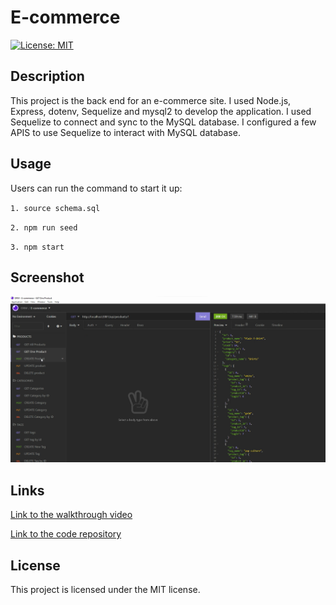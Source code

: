 # E-commerce
[![License: MIT](https://img.shields.io/badge/License-MIT-yellow.svg)](https://opensource.org/licenses/MIT) 
## Description 
This project is the back end for an e-commerce site. 
I used Node.js, Express, dotenv, Sequelize and mysql2 to develop the application. I used Sequelize to connect and sync to the MySQL database. I configured a few APIS to use Sequelize to interact with MySQL database.
## Usage
Users can run the command to start it up: 

`1. source schema.sql` 

`2. npm run seed` 

`3. npm start` 

## Screenshot
 <p dir="auto"><img src="Screenshot.png" alt="Screenshot" style="max-width: 100%;" /></p>

## Links
<p dir="auto"><a href="https://drive.google.com/file/d/1h9NucOaxy6mXkrFjv-Hw8EksDJxb7TaE/view?usp=sharing">Link to the walkthrough video</a></p>
<p dir="auto"><a href="https://github.com/Yanbud/e-commerce">Link to the code repository</a></p>

## License
This project is licensed under the MIT license.
